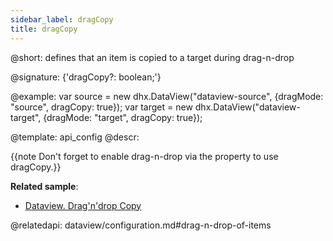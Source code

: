 ```yaml
---
sidebar_label: dragCopy
title: dragCopy
---          
```


@short: defines that an item is copied to a target during drag-n-drop

@signature: {'dragCopy?: boolean;'}

@example: 
var source = new dhx.DataView("dataview-source", {dragMode: "source", dragCopy: true});
var target = new dhx.DataView("dataview-target", {dragMode: "target", dragCopy: true});


@template:	api_config
@descr:

{{note Don't forget to enable drag-n-drop via the [](dataview/api/dataview_dragmode_config.md) property to use dragCopy.}}

**Related sample**:
- [Dataview. Drag'n'drop Сopy](https://snippet.dhtmlx.com/h89c3gl3)

@relatedapi:
dataview/configuration.md#drag-n-drop-of-items